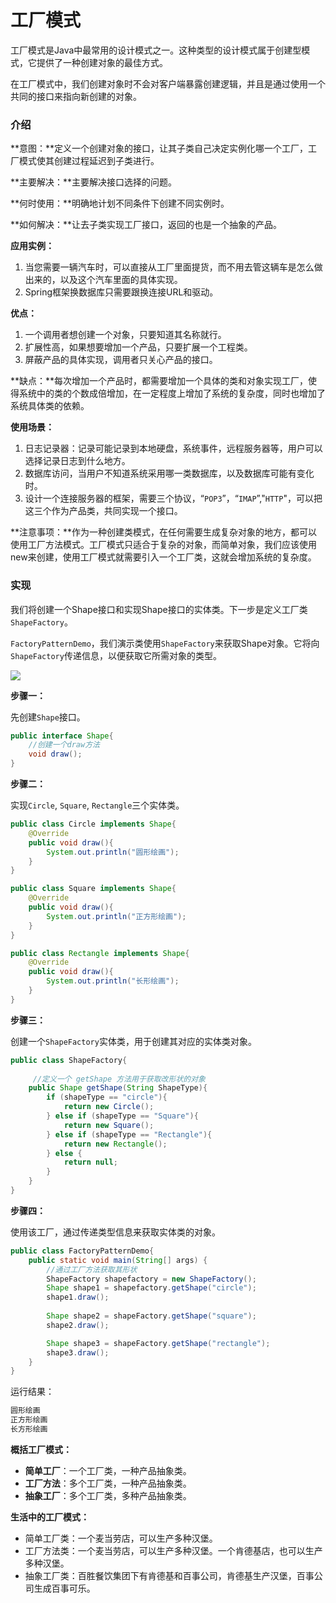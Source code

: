 # 工厂模式

工厂模式是Java中最常用的设计模式之一。这种类型的设计模式属于创建型模式，它提供了一种创建对象的最佳方式。

在工厂模式中，我们创建对象时不会对客户端暴露创建逻辑，并且是通过使用一个共同的接口来指向新创建的对象。

### 介绍

**意图：**定义一个创建对象的接口，让其子类自己决定实例化哪一个工厂，工厂模式使其创建过程延迟到子类进行。

**主要解决：**主要解决接口选择的问题。

**何时使用：**明确地计划不同条件下创建不同实例时。

**如何解决：**让去子类实现工厂接口，返回的也是一个抽象的产品。

**应用实例：**

1. 当您需要一辆汽车时，可以直接从工厂里面提货，而不用去管这辆车是怎么做出来的，以及这个汽车里面的具体实现。
2. Spring框架换数据库只需要跟换连接URL和驱动。

**优点：**

1. 一个调用者想创建一个对象，只要知道其名称就行。
2. 扩展性高，如果想要增加一个产品，只要扩展一个工程类。
3. 屏蔽产品的具体实现，调用者只关心产品的接口。

**缺点：**每次增加一个产品时，都需要增加一个具体的类和对象实现工厂，使得系统中的类的个数成倍增加，在一定程度上增加了系统的复杂度，同时也增加了系统具体类的依赖。

**使用场景：**

1. 日志记录器：记录可能记录到本地硬盘，系统事件，远程服务器等，用户可以选择记录日志到什么地方。
2. 数据库访问，当用户不知道系统采用哪一类数据库，以及数据库可能有变化时。
3. 设计一个连接服务器的框架，需要三个协议，“`POP3`”，“`IMAP`”,"`HTTP`"，可以把这三个作为产品类，共同实现一个接口。

**注意事项：**作为一种创建类模式，在任何需要生成复杂对象的地方，都可以使用工厂方法模式。工厂模式只适合于复杂的对象，而简单对象，我们应该使用new来创建，使用工厂模式就需要引入一个工厂类，这就会增加系统的复杂度。

### 实现

我们将创建一个Shape接口和实现Shape接口的实体类。下一步是定义工厂类`ShapeFactory`。

`FactoryPatternDemo`，我们演示类使用`ShapeFactory`来获取Shape对象。它将向`ShapeFactory`传递信息，以便获取它所需对象的类型。

![](F:\Gitlibrary\DesignPatterns\Photo\ShapeFactory.png)

**步骤一：**

先创建`Shape`接口。

```java
public interface Shape{
    //创建一个draw方法
    void draw();
}
```

**步骤二：**

实现`Circle`, `Square`, `Rectangle`三个实体类。

```java
public class Circle implements Shape{
    @Override
    public void draw(){
        System.out.println("圆形绘画");
    }
}
```

```java
public class Square implements Shape{
    @Override
    public void draw(){
        System.out.println("正方形绘画");
    }
}
```

```java
public class Rectangle implements Shape{
    @Override
    public void draw(){
        System.out.println("长形绘画");
    }
}
```

**步骤三：**

创建一个`ShapeFactory`实体类，用于创建其对应的实体类对象。

```java
public class ShapeFactory{
    
     //定义一个 getShape 方法用于获取改形状的对象
    public Shape getShape(String ShapeType){
        if (shapeType == "circle"){
            return new Circle();
        } else if (shapeType == "Square"){
            return new Square();
        } else if (shapeType == "Rectangle"){
            return new Rectangle();
        } else {
            return null;
        }
    }
}
```

**步骤四：**

使用该工厂，通过传递类型信息来获取实体类的对象。

```java
public class FactoryPatternDemo{
    public static void main(String[] args) {
        //通过工厂方法获取其形状
        ShapeFactory shapefactory = new ShapeFactory();
        Shape shape1 = shapefactory.getShape("circle");
        shape1.draw();
            
        Shape shape2 = shapeFactory.getShape("square");
        shape2.draw();

        Shape shape3 = shapeFactory.getShape("rectangle");
        shape3.draw();
    }
}
```

运行结果：

```java
圆形绘画
正方形绘画
长方形绘画
```

**概括工厂模式：**

-  **简单工厂**：一个工厂类，一种产品抽象类。
-  **工厂方法**：多个工厂类，一种产品抽象类。
-  **抽象工厂**：多个工厂类，多种产品抽象类。

**生活中的工厂模式：**

-  简单工厂类：一个麦当劳店，可以生产多种汉堡。
-  工厂方法类：一个麦当劳店，可以生产多种汉堡。一个肯德基店，也可以生产多种汉堡。
-  抽象工厂类：百胜餐饮集团下有肯德基和百事公司，肯德基生产汉堡，百事公司生成百事可乐。